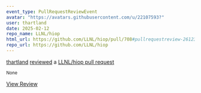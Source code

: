 ```yaml
---
event_type: PullRequestReviewEvent
avatar: "https://avatars.githubusercontent.com/u/22107593?"
user: thartland
date: 2025-02-12
repo_name: LLNL/hiop
html_url: https://github.com/LLNL/hiop/pull/708#pullrequestreview-2612390228
repo_url: https://github.com/LLNL/hiop
---
```


<a href='https://github.com/thartland' target='_blank'>thartland</a> <a href='https://github.com/LLNL/hiop/pull/708#pullrequestreview-2612390228' target='_blank'>reviewed</a> a <a href='https://github.com/LLNL/hiop/pull/708' target='_blank'>LLNL/hiop pull request</a>

<small>None</small>

<a href='https://github.com/LLNL/hiop/pull/708#pullrequestreview-2612390228' target='_blank'>View Review</a>